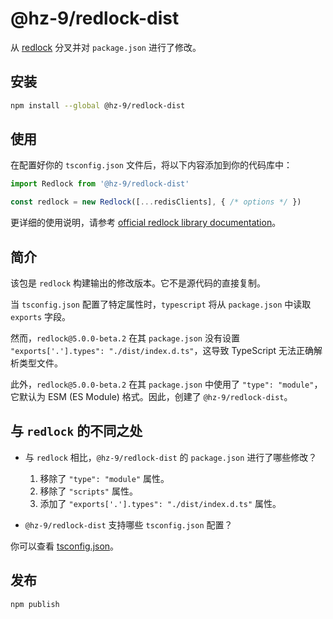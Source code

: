 # @hz-9/redlock-dist

从 [redlock](https://www.npmjs.com/package/redlock) 分叉并对 `package.json` 进行了修改。

## 安装

``` bash
npm install --global @hz-9/redlock-dist
```

## 使用

在配置好你的 `tsconfig.json` 文件后，将以下内容添加到你的代码库中：

``` ts
import Redlock from '@hz-9/redlock-dist'

const redlock = new Redlock([...redisClients], { /* options */ })

```

更详细的使用说明，请参考 [official redlock library documentation](https://www.npmjs.com/package/redlock)。

## 简介

该包是 `redlock` 构建输出的修改版本。它不是源代码的直接复制。

当 `tsconfig.json` 配置了特定属性时，`typescript` 将从 `package.json` 中读取 `exports` 字段。

然而，`redlock@5.0.0-beta.2` 在其 `package.json` 没有设置 `"exports['.'].types": "./dist/index.d.ts"`，这导致 TypeScript 无法正确解析类型文件。

此外，`redlock@5.0.0-beta.2` 在其 `package.json` 中使用了 `"type": "module"`，它默认为 ESM (ES Module) 格式。因此，创建了 `@hz-9/redlock-dist`。

## 与 `redlock` 的不同之处

- 与 `redlock` 相比，`@hz-9/redlock-dist` 的 `package.json` 进行了哪些修改？

  1. 移除了 `"type": "module"` 属性。
  2. 移除了 `"scripts"` 属性。
  3. 添加了 `"exports['.'].types": "./dist/index.d.ts"` 属性。

- `@hz-9/redlock-dist` 支持哪些 `tsconfig.json` 配置？

你可以查看 [tsconfig.json](https://github.com/hz-9/collection-space/blob/master/test-space/hz-9/redlock-dist/ts-node18-cjs/t-1.tsconfig.json)。

## 发布

```sh
npm publish
```
